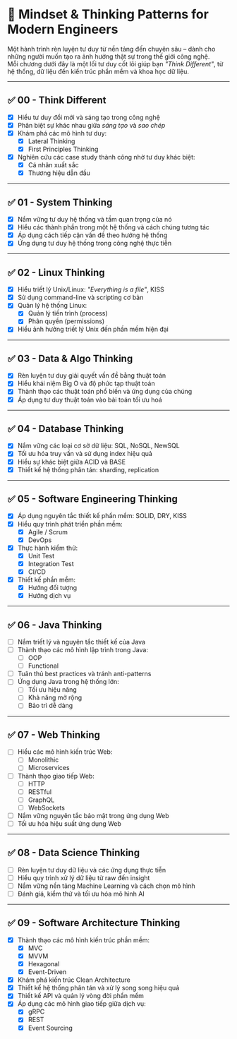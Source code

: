 # 🧠 Mindset & Thinking Patterns for Modern Engineers

Một hành trình rèn luyện tư duy từ nền tảng đến chuyên sâu – dành cho những người muốn tạo ra ảnh hưởng thật sự trong thế giới công nghệ.  
Mỗi chương dưới đây là một lối tư duy cốt lõi giúp bạn *"Think Different"*, từ hệ thống, dữ liệu đến kiến trúc phần mềm và khoa học dữ liệu.

---

## ✅ 00 - Think Different

- [x] Hiểu tư duy đổi mới và sáng tạo trong công nghệ  
- [x] Phân biệt sự khác nhau giữa *sáng tạo* và *sao chép*  
- [x] Khám phá các mô hình tư duy:
  - [x] Lateral Thinking
  - [x] First Principles Thinking  
- [x] Nghiên cứu các case study thành công nhờ tư duy khác biệt:
  - [x] Cá nhân xuất sắc
  - [x] Thương hiệu dẫn đầu

---

## ✅ 01 - System Thinking

- [x] Nắm vững tư duy hệ thống và tầm quan trọng của nó  
- [x] Hiểu các thành phần trong một hệ thống và cách chúng tương tác  
- [x] Áp dụng cách tiếp cận vấn đề theo hướng hệ thống  
- [x] Ứng dụng tư duy hệ thống trong công nghệ thực tiễn

---

## ✅ 02 - Linux Thinking

- [x] Hiểu triết lý Unix/Linux: *"Everything is a file"*, KISS  
- [x] Sử dụng command-line và scripting cơ bản  
- [x] Quản lý hệ thống Linux:
  - [x] Quản lý tiến trình (process)
  - [x] Phân quyền (permissions)  
- [x] Hiểu ảnh hưởng triết lý Unix đến phần mềm hiện đại

---

## ✅ 03 - Data & Algo Thinking

- [x] Rèn luyện tư duy giải quyết vấn đề bằng thuật toán  
- [x] Hiểu khái niệm Big O và độ phức tạp thuật toán  
- [x] Thành thạo các thuật toán phổ biến và ứng dụng của chúng  
- [x] Áp dụng tư duy thuật toán vào bài toán tối ưu hoá

---

## ✅ 04 - Database Thinking

- [x] Nắm vững các loại cơ sở dữ liệu: SQL, NoSQL, NewSQL  
- [x] Tối ưu hóa truy vấn và sử dụng index hiệu quả  
- [x] Hiểu sự khác biệt giữa ACID và BASE  
- [x] Thiết kế hệ thống phân tán: sharding, replication

---

## ✅ 05 - Software Engineering Thinking

- [x] Áp dụng nguyên tắc thiết kế phần mềm: SOLID, DRY, KISS  
- [x] Hiểu quy trình phát triển phần mềm:
  - [x] Agile / Scrum
  - [x] DevOps  
- [x] Thực hành kiểm thử:
  - [x] Unit Test
  - [x] Integration Test
  - [x] CI/CD  
- [x] Thiết kế phần mềm:
  - [x] Hướng đối tượng
  - [x] Hướng dịch vụ

---

## ✅ 06 - Java Thinking

- [ ] Nắm triết lý và nguyên tắc thiết kế của Java  
- [ ] Thành thạo các mô hình lập trình trong Java:
  - [ ] OOP
  - [ ] Functional  
- [ ] Tuân thủ best practices và tránh anti-patterns  
- [ ] Ứng dụng Java trong hệ thống lớn:
  - [ ] Tối ưu hiệu năng
  - [ ] Khả năng mở rộng
  - [ ] Bảo trì dễ dàng

---

## ✅ 07 - Web Thinking

- [ ] Hiểu các mô hình kiến trúc Web:
  - [ ] Monolithic
  - [ ] Microservices  
- [ ] Thành thạo giao tiếp Web:
  - [ ] HTTP
  - [ ] RESTful
  - [ ] GraphQL
  - [ ] WebSockets  
- [ ] Nắm vững nguyên tắc bảo mật trong ứng dụng Web  
- [ ] Tối ưu hóa hiệu suất ứng dụng Web

---

## ✅ 08 - Data Science Thinking

- [ ] Rèn luyện tư duy dữ liệu và các ứng dụng thực tiễn  
- [ ] Hiểu quy trình xử lý dữ liệu từ raw đến insight  
- [ ] Nắm vững nền tảng Machine Learning và cách chọn mô hình  
- [ ] Đánh giá, kiểm thử và tối ưu hóa mô hình AI

---

## ✅ 09 - Software Architecture Thinking

- [x] Thành thạo các mô hình kiến trúc phần mềm:
  - [x] MVC
  - [x] MVVM
  - [x] Hexagonal
  - [x] Event-Driven  
- [x] Khám phá kiến trúc Clean Architecture
- [x] Thiết kế hệ thống phân tán và xử lý song song hiệu quả  
- [x] Thiết kế API và quản lý vòng đời phần mềm  
- [x] Áp dụng các mô hình giao tiếp giữa dịch vụ:
  - [x] gRPC
  - [x] REST
  - [x] Event Sourcing
